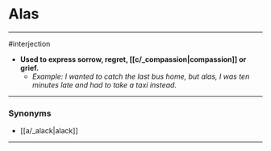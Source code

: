 # Alas
---
#interjection
- **Used to express sorrow, regret, [[c/_compassion|compassion]] or grief.**
	- _Example: I wanted to catch the last bus home, but alas, I was ten minutes late and had to take a taxi instead._
---
### Synonyms
- [[a/_alack|alack]]
---
